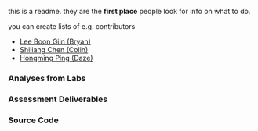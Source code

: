 this is a readme. they are the __first place__ people look for info on what to do. 

you can create lists of e.g. contributors
- [Lee Boon Giin (Bryan)](contributors/bryanlbg.md)
- [Shiliang Chen (Colin)](contributors/scysc1.md)
- [Hongming Ping (Daze)](contributors/daze.md)

### Analyses from Labs


### Assessment Deliverables


### Source Code

